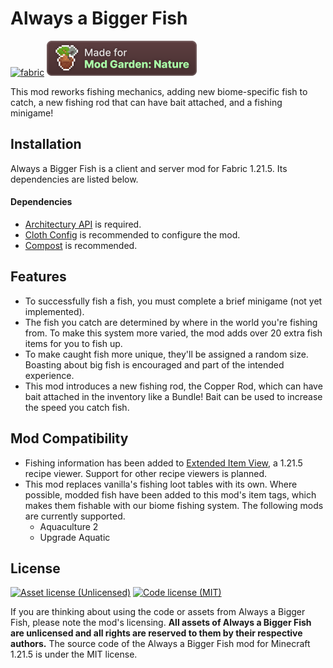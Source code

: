 # Always a Bigger Fish

<a href='https://fabricmc.net'><img alt="fabric" height="56" src="https://cdn.jsdelivr.net/npm/@intergrav/devins-badges@3/assets/cozy/supported/fabric_vector.svg"></a>
<img alt="Read more on the Modded Minecraft Wiki" height="56" src="https://raw.githubusercontent.com/cassiancc/Cassians-Badges/refs/heads/main/cozy/Nature.svg">

This mod reworks fishing mechanics, adding new biome-specific fish to catch, a new fishing rod that can have bait attached, and a fishing minigame!

## Installation

Always a Bigger Fish is a client and server mod for Fabric 1.21.5. Its dependencies are listed below.

#### Dependencies
- [Architectury API](https://modrinth.com/mod/architectury-api) is required.
- [Cloth Config](https://modrinth.com/mod/cloth-config) is recommended to configure the mod.
- [Compost](https://modrinth.com/mod/compost) is recommended.

## Features

- To successfully fish a fish, you must complete a brief minigame (not yet implemented).
- The fish you catch are determined by where in the world you're fishing from. To make this system more varied, the mod adds over 20 extra fish items for you to fish up.
- To make caught fish more unique, they'll be assigned a random size. Boasting about big fish is encouraged and part of the intended experience.
- This mod introduces a new fishing rod, the Copper Rod, which can have bait attached in the inventory like a Bundle! Bait can be used to increase the speed you catch fish.

## Mod Compatibility

- Fishing information has been added to [Extended Item View](https://modrinth.com/mod/eiv), a 1.21.5 recipe viewer. Support for other recipe viewers is planned. 
- This mod replaces vanilla's fishing loot tables with its own. Where possible, modded fish have been added to this mod's item tags, which makes them fishable with our biome fishing system. The following mods are currently supported.
  - Aquaculture 2
  - Upgrade Aquatic

## License
[![Asset license (Unlicensed)](https://img.shields.io/badge/assets%20license-All%20Rights%20Reserved-red.svg?style=flat-square)](https://en.wikipedia.org/wiki/All_rights_reserved)
[![Code license (MIT)](https://img.shields.io/badge/code%20license-MIT-green.svg?style=flat-square)](https://github.com/cassiancc/Always-a-Bigger-Fish/blob/main/LICENSE.txt)


If you are thinking about using the code or assets from Always a Bigger Fish, please note the mod's licensing. **All assets of Always a Bigger Fish are unlicensed and all rights are reserved to them by their respective authors.** The source code of the Always a Bigger Fish mod for Minecraft 1.21.5 is under the MIT license.

